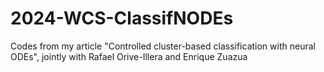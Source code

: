 # 2024-WCS-ClassifNODEs
Codes from my article "Controlled cluster-based classification with neural ODEs", jointly with Rafael Orive-Illera and Enrique Zuazua
